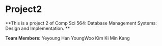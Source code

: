 # Project2

**This is a project 2 of Comp Sci 564: Database Management Systems: Design and Implementation.
**

**Team Members:**
Yeyoung Han
YoungWoo Kim
Ki Min Kang
